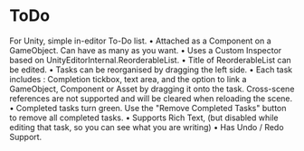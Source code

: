 # ToDo
For Unity, simple in-editor To-Do list.
• Attached as a Component on a GameObject. Can have as many as you want.
• Uses a Custom Inspector based on UnityEditorInternal.ReorderableList.
• Title of ReorderableList can be edited.
• Tasks can be reorganised by dragging the left side.
• Each task includes : Completion tickbox, text area, and the option to link a GameObject, Component or Asset by dragging it onto the task. Cross-scene references are not supported and will be cleared when reloading the scene.
• Completed tasks turn green. Use the "Remove Completed Tasks" button to remove all completed tasks.
• Supports Rich Text, (but disabled while editing that task, so you can see what you are writing)
• Has Undo / Redo Support.
